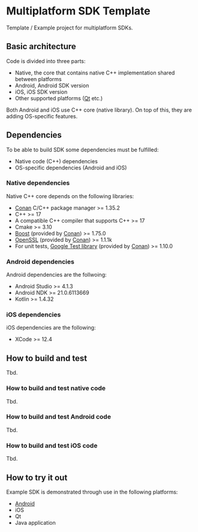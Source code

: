 # Multiplatform SDK Template

Template / Example project for multiplatform SDKs.

## Basic architecture

Code is divided into three parts:

- Native, the core that contains native C++ implementation shared between platforms
- Android, Android SDK version
- iOS, iOS SDK version
- Other supported platforms ([Qt](https://www.qt.io/) etc.)

Both Android and iOS use C++ core (native library). On top of this, they are adding OS-specific features.

## Dependencies

To be able to build SDK some dependencies must be fulfilled:

- Native code (C++) dependencies
- OS-specific dependencies (Android and iOS)

### Native dependencies

Native C++ core depends on the following libraries:

- [Conan](https://docs.conan.io/en/latest/installation.html) C/C++ package manager >= 1.35.2
- C++ >= 17
- A compatible C++ compiler that supports C++ >= 17
- Cmake >= 3.10
- [Boost](https://www.boost.org/) (provided by [Conan](https://conan.io/center/boost)) >= 1.75.0
- [OpenSSL](https://www.openssl.org/) (provided by [Conan](https://conan.io/center/openssl)) >= 1.1.1k
- For unit tests, [Google Test library](https://github.com/google/googletest) (provided by [Conan](https://conan.io/center/gtest)) >= 1.10.0

### Android dependencies

Android dependencies are the follwoing:

- Android Studio >= 4.1.3
- Android NDK >= 21.0.6113669
- Kotlin >= 1.4.32

### iOS dependencies

iOS dependencies are the following:

- XCode >= 12.4

## How to build and test

Tbd.

### How to build and test native code

Tbd.

### How to build and test Android code

Tbd.

### How to build and test iOS code

Tbd.

## How to try it out

Example SDK is demonstrated through use in the following platforms:

- [Android](Android/Application)
- iOS
- Qt
- Java application


